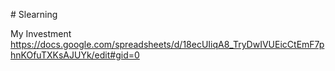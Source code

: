 #   S l e a r n i n g 



My Investment
https://docs.google.com/spreadsheets/d/18ecUIiqA8_TryDwIVUEicCtEmF7phnKOfuTXKsAJUYk/edit#gid=0
 
